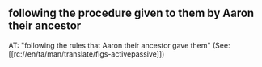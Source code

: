 ## following the procedure given to them by Aaron their ancestor ##

AT: "following the rules that Aaron their ancestor gave them" (See: [[rc://en/ta/man/translate/figs-activepassive]])